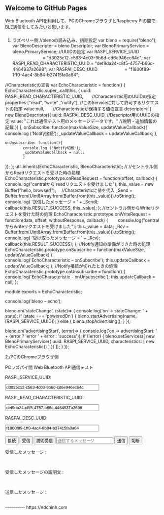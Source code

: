 ## Welcome to GitHub Pages
Web Bluetooth APIを利用して、PCのChromeブラウザとRaspberry Piの間でBLE通信をしてみたいと思います。
### 
1. ラズベリー側
//blenoの読み込み、初期設定
var bleno = require("bleno");
var BlenoDescriptor = bleno.Descriptor;
var BlenoPrimaryService = bleno.PrimaryService;
//UUIDの設定
var RASPI_SERVICE_UUID 　　　　　　　= "d3025c12-c563-4c03-9b6d-cd6e946ec64c";
var RASPI_READ_CHARACTERISTIC_UUID = "def9da24-c8f5-4757-b66c-4464937a2698";
var RASPAI_DESC_UUID 　　　　　　= "f1800f89-1ff0-4ac4-8b84-b37415fa0a64";
 
//Characteristicの宣言
var EchoCharacteristic = function() {
  EchoCharacteristic.super_.call(this, {
    uuid: RASPI_READ_CHARACTERISTIC_UUID,　　//Characteristic用のUUIDの指定
    properties:["read", "write" ,"notify"], //このServiceに対して許可するリクエストの指定
    value:null,　　//Characteristicが保持する値の宣言
    descriptors: [
        new BlenoDescriptor({
            uuid: RASPAI_DESC_UUID, //Descriptor用のUUIDの指定
            value: "これは通信テスト用のメッセージデータです。"  //説明・追加情報の記載
        })
     ],
     onSubscribe: function(maxValueSize, updateValueCallback){
            console.log ('Notify接続');
           _updateValueCallback = updateValueCallback;
            },
            
    onUnsubscribe: function(){
            console.log ('Notify切断');
            _updateValueCallback = null;
            }
});
};
util.inherits(EchoCharacteristic, BlenoCharacteristic);
//
//セントラル側からReadリクエストを受けた時の処理
EchoCharacteristic.prototype.onReadRequest = function(offset, callback) {
  console.log("centralから readリクエストを受けました");
    this._value = new Buffer("hello, browser!"); 　//Characteristicに値を代入
  _Send = Buffer.from(Uint8Array.from(Buffer.from(this._value))).toString();
  console.log( '送信したメッセージ = ' + _Send);
  callback(this.RESULT_SUCCESS, this._value);
};
//セントラル側からWriteリクエストを受けた時の処理
EchoCharacteristic.prototype.onWriteRequest = function(data, offset, withoutResponse, callback) {　　
  console.log("centralからwriteリクエストを受けました");
    this._value = data;
  _Rcv = Buffer.from(Uint8Array.from(Buffer.from(this._value))).toString();
  console.log( '受け取ったメッセージ = ' + _Rcv);
  callback(this.RESULT_SUCCESS);
};
//Notify通知の準備ができた時の処理
EchoCharacteristic.prototype.onSubscribe = function(maxValueSize, updateValueCallback) {  
  console.log('EchoCharacteristic – onSubscribe');
  this.updateCallback = updateValueCallback;
};
//Notify接続が切れたときの処理
EchoCharacteristic.prototype.onUnsubscribe = function() {
  console.log('EchoCharacteristic – onUnsubscribe');
  this.updateCallback = null;
};
 
module.exports = EchoCharacteristic;
 
console.log('bleno – echo');
 
bleno.on('stateChange', (state)=> {
  console.log('on -> stateChange: ' + state);
  if (state === 'poweredOn') {
    bleno.startAdvertising(name, [RASPI_SERVICE_UUID]);
  } else {
    bleno.stopAdvertising();
  }
});
 
bleno.on('advertisingStart', (error)=> {
  console.log('on -> advertisingStart: ' + (error ? 'error ' + error : 'success')); 
  if (!error) {
    bleno.setServices([
      new BlenoPrimaryService({
        uuid: RASPI_SERVICE_UUID,
        characteristics: [
          new EchoCharacteristic()
        ]
      })
    ]);
  }
});


2./PCのChromeブラウザ側
<!DOCTYPE html>
<html lang=ja>
<meta charset=UTF-8>
<script type='text/javascript'>
var bluetoothDevice;
var _oDevice;
var _oServer;
var _oService;
var _oCharaRead;
var _oCharaWrite;
var _descriptor;
var _oVal;
 
//const RASPI_SERVICE_UUID               = "d3025c12-c563-4c03-9b6d-cd6e946ec64c";
//const RASPI_READ_CHARACTERISTIC_UUID   = "def9da24-c8f5-4757-b66c-4464937a2698";
//const RASPAI_DESC_UUID				   = "f1800f89-1ff0-4ac4-8b84-b37415fa0a64";
console.log(navigator.bluetooth);
 
function connect() {　　　　　　　　　　　　　　　　　　　　　　　　　　　　　　　　　　　　　　　　　　　　　　　　　　　　　　　　　　　　　　　　　　　　　　　　　　　　　　　　　　　　　　　　　　　　　　　　　　　　　
	let options = {};
var RASPI_SERVICE_UUID               = document.getElementById("RASPI_SERVICE_UUID").value;
var RASPI_READ_CHARACTERISTIC_UUID   = document.getElementById("RASPI_READ_CHARACTERISTIC_UUID").value; 
var RASPAI_DESC_UUID				 = document.getElementById("RASPAI_DESC_UUID").value;
	options.filters = [
　//ここのコメントアウトを外すと周囲の全てのBLEデバイスをスキャンします。　
		//{acceptAllDevices:true}　
		{services: [RASPI_SERVICE_UUID]},
		{name: "raspberrypi"},
	];
//filterの条件で、周囲のBLEデバイスをスキャン
	navigator.bluetooth.requestDevice(options)
	  .then(device => {
	    console.log("device", device);
	    _oDevice = device;
//選択したデバイスと接続
	    return _oDevice.gatt.connect();　　　
	  })
	  .then(server => {
	    console.log("server", server);
	    _oServer = server;
	    return _oServer.getPrimaryService(RASPI_SERVICE_UUID);
	  })
　//選択したデバイスに設定されているServiceの情報を取得
	  .then(service => {
	    console.log("service", service);
	    _oService = service;
	    return _oService.getCharacteristic(RASPI_READ_CHARACTERISTIC_UUID);
	  })
//選択したServiceが保持しているCharacteristic情報を取得
	  .then(chara => {　
	    console.log("chara", chara);
	    _oCharaRead = chara;
//ペリフェラルからNotify通知を受け取る準備
	    chara.addEventListener("characteristicvaluechanged",onRecvSensorData);
            chara.startNotifications();
            alert("BLE端末との接続に成功しました");
            return _oCharaRead.getDescriptor(RASPAI_DESC_UUID);
	  })
	  .then(descriptor => {
            console.log("desc",descriptor);
            _descriptor = descriptor;
          })
	  .catch(error => {
	    console.log(error);
	  });
}
//ペリフェラル側のCharacteristicの値に書き込む処理
function writeMessage() {
	  var text = document.querySelector("#message").value;
	  var arrayBuffe = new TextEncoder().encode(text);
	  console.log(arrayBuffe);
	  var sendVal_log = new TextDecoder().decode(arrayBuffe);
	  console.log(sendVal_log);
	  var Send_element = document.getElementById("Send_text");
	  Send_element.innerHTML = sendVal_log;
	  _oCharaRead.writeValue(arrayBuffe);
}
//ペリフェラル側のCharacteristicの値にを読み込む処理
function readMessage() {　　　　　　　　　　　　　　　　　　　　　　　　　　　　　　　　　　　　　　　　　　　　　　　　　　　　　　　　　　　　　　　　　　　　　　　　　　　　　　　　　　　　　　
    _oCharaRead.readValue()
	  .then(value => {
　　  　console.log("value", value.buffer);
　　　  _oVal = value;
	oVal = new TextDecoder("utf-8").decode(_oVal);
	var Rcv_element = document.getElementById("Rcv_text");
	Rcv_element.innerHTML = oVal;
	  })
	  .catch(error => {
	    console.log(error);
	  });
}
//ペリフェラル側のCharacteristicの値に追加されている説明情報を読み込む処理
function readDescriptor() {　　　　　　　　　　　　　　　　　　　　　　　　　　　　　　　　　　　　　　　　　　　　　　　　　　　　　　　　　　　　　　　　　　　　　　　　　　　　　　
	_descriptor.readValue()
	  .then(value => {
	    _oVal = value;
	    oVal = new TextDecoder("utf-8").decode(_oVal);
	    var Desc_element = document.getElementById("Desc_text");
	    Desc_element.innerHTML = oVal;
	    console.log(oVal);
	  })
	  .catch(error => {
	    console.log(error);
	  });
}
//ペリフェラル側から送られてきたNotifyを受信する処理
function onRecvSensorData(event){                                 
	console.log("Notify受信");
	let characteristic = event.target; 
        let value = characteristic.value;
        var notifVal = new TextDecoder("utf-8").decode(value);
        var Rcv_element = document.getElementById("Rcv_text");
        Rcv_element.innerHTML = notifVal;    
}
//BEL切断処理
function disconnect() {
    _oDevice.gatt.disconnect();
	alert("BLE接続を切断しました。");
}
</script>

<title>Web Bluetooth API</title>
</head>
<body>
<p>PCラズパイ間 Web Bluetooth API通信テスト</p>
<p>RASPI_SERVICE_UUID:</p>
<input type="text" id="RASPI_SERVICE_UUID" value="d3025c12-c563-4c03-9b6d-cd6e946ec64c" size="35"/>
<p>RASPI_READ_CHARACTERISTIC_UUID: </p>
<input type="text" id="RASPI_READ_CHARACTERISTIC_UUID" value="def9da24-c8f5-4757-b66c-4464937a2698" size="35"/>
<p>RASPAI_DESC_UUID: </p>
<input type="text" id="RASPAI_DESC_UUID" value="f1800f89-1ff0-4ac4-8b84-b37415fa0a64" size="35"/> <br> <br>
<button id="connect" onclick="connect();">接続</button>
<button id="receive" onclick="readMessage();">受信</button>
<button id="descriptor" onclick="readDescriptor();">説明受信</button>
<input type="text" id="message" placeholder="送信するメッセージ" />
<button id="write" onclick="writeMessage();">送信</button>
<button id="disconnect" onclick="disconnect();">切断</button><br>
<p>受信したメッセージ : </p>
<p id="Rcv_text"></p><br>
<p>受信したメッセージの説明文 : </p>
<p id="Desc_text"></p><br>
<p>送信したメッセージ : </p>
<p id="Send_text"></p><br>
</body>
</html>
----------
https://ndchinh.com

